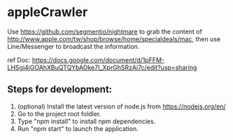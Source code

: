 # appleCrawler

Use https://github.com/segmentio/nightmare to grab the content of http://www.apple.com/tw/shop/browse/home/specialdeals/mac, then use Line/Messenger to broadcast the information.

ref Doc: https://docs.google.com/document/d/1pFFM-LHSgi4jGOAhXBuQTQYbAOke7I_XprGhSRzAi7c/edit?usp=sharing

## Steps for development:

1. (optional) Install the latest version of node.js from https://nodejs.org/en/
2. Go to the project root foldler.
3. Type "npm install" to install npm dependencies. 
4. Run "npm start" to launch the application. 
